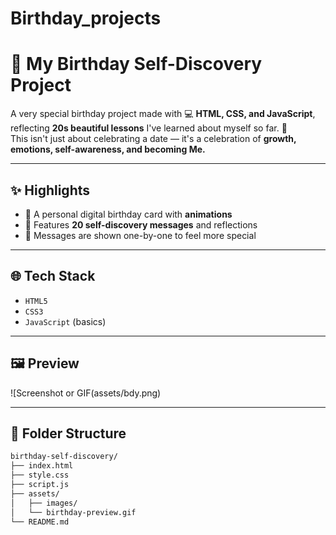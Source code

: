 # Birthday_projects
# 🎂 My Birthday Self-Discovery Project

A very special birthday project made with 💻 **HTML, CSS, and JavaScript**, reflecting **20s beautiful lessons** I've learned about myself so far. 🌸  
This isn't just about celebrating a date — it's a celebration of **growth, emotions, self-awareness, and becoming Me.**

---

## ✨ Highlights

- 🌟 A personal digital birthday card with **animations**
- 🧠 Features **20 self-discovery messages** and reflections
- 📜 Messages are shown one-by-one to feel more special
---

## 🌐 Tech Stack

- `HTML5`
- `CSS3` 
- `JavaScript` (basics)

---

## 🖼️ Preview

![Screenshot or GIF(assets/bdy.png) <!-- You can upload a screenshot or demo GIF here -->

---

## 📁 Folder Structure

```bash
birthday-self-discovery/
├── index.html
├── style.css
├── script.js
├── assets/
│   ├── images/
│   └── birthday-preview.gif
└── README.md
